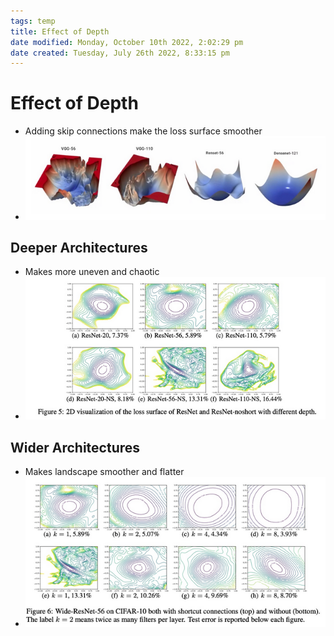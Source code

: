 ```yaml
---
tags: temp
title: Effect of Depth
date modified: Monday, October 10th 2022, 2:02:29 pm
date created: Tuesday, July 26th 2022, 8:33:15 pm
---
```


# Effect of Depth
- Adding skip connections make the loss surface smoother
- ![im](images/Pasted%20image%2020220306132740.png)

## Deeper Architectures
- Makes more uneven and chaotic
- ![im](images/Pasted%20image%2020220306132843.png)

## Wider Architectures
- Makes landscape smoother and flatter
- ![im](images/Pasted%20image%2020220306132940.png)



